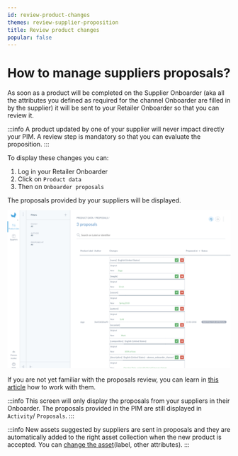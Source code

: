 ```yaml
---
id: review-product-changes
themes: review-supplier-proposition
title: Review product changes
popular: false
---
```


# How to manage suppliers proposals?

As soon as a product will be completed on the Supplier Onboarder (aka all the attributes you defined as required for the channel Onboarder are filled in by the supplier) it will be sent to your Retailer Onboarder so that you can review it.

:::info
A product updated by one of your supplier will never impact directly your PIM. A review step is mandatory so that you can evaluate the proposition.
:::

To display these changes you can:
1. Log in your Retailer Onboarder
1. Click on `Product data`
1. Then on `Onboarder proposals`

The proposals provided by your suppliers will be displayed.

![Proposals list](../img/RETAILER_Proposals.png)

If you are not yet familiar with the proposals review, you can learn in [this article](https://help.akeneo.com/articles/review-products-proposals.html#review-actions-on-proposals) how to work with them.

:::info
This screen will only display the proposals from your suppliers in their Onboarder. The proposals provided in the PIM are still displayed in `Activity`/ `Proposals`.
:::

:::info
New assets suggested by suppliers are sent in proposals and they are automatically added to the right asset collection when the new product is accepted. You can [change the asset](https://help.akeneo.com/pim/serenity/articles/manage-asset-families.html)(label, other attributes).
:::
